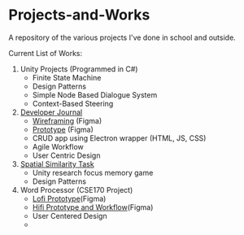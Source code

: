 # Projects-and-Works
A repository of the various projects I've done in school and outside. 

Current List of Works:
1) Unity Projects (Programmed in C#)
   * Finite State Machine
   * Design Patterns 
   * Simple Node Based Dialogue System
   * Context-Based Steering
2) [Developer Journal](https://github.com/cse110-sp24-group16/cse110-sp24-group16)
   * [Wireframing](https://www.figma.com/design/sVyQQgfLRfzcyy7Bi7Nc6q/Wireframing?t=poqS4HIUXxGMvUI8-1) (Figma)
   * [Prototype](https://www.figma.com/design/km2VLdvVUPceirhloVqqFO/Calendar?node-id=0-1&t=poqS4HIUXxGMvUI8-1) (Figma)
   * CRUD app using Electron wrapper (HTML, JS, CSS)
   * Agile Workflow
   * User Centric Design
3) [Spatial Similarity Task](https://github.com/Spatial-Similarity-Task/SST)
   * Unity research focus memory game
   * Design Patterns
4) Word Processor (CSE170 Project)
   * [Lofi Prototype](https://www.figma.com/design/h7swdhfM1uoUB8Ry7fltN9/Lofi-Word-Processor?t=poqS4HIUXxGMvUI8-1)(Figma)
   * [Hifi Prototype and Workflow](https://www.figma.com/proto/ua5kkpUiKvvCL4vqhNyG5c/Word-Processor---HiFi?t=91BxtJmRDJ3Rjtit-1&scaling=scale-down&content-scaling=fixed&page-id=0%3A1&node-id=98-322)(Figma)
   * User Centered Design
   *  
